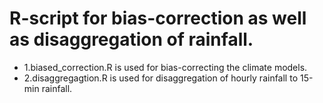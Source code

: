 # R-script for bias-correction as well as disaggregation of rainfall.

- 1.biased_correction.R is used for bias-correcting the climate models.
- 2.disaggregagtion.R is used for disaggregation of hourly rainfall to 15-min rainfall.
